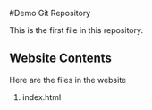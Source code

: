 #Demo Git Repository

This is the first file in this repository.

## Website Contents

Here are the files in the website

1. index.html